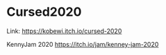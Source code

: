 # Cursed2020

Link: https://kobewi.itch.io/cursed-2020

KennyJam 2020
https://itch.io/jam/kenney-jam-2020
